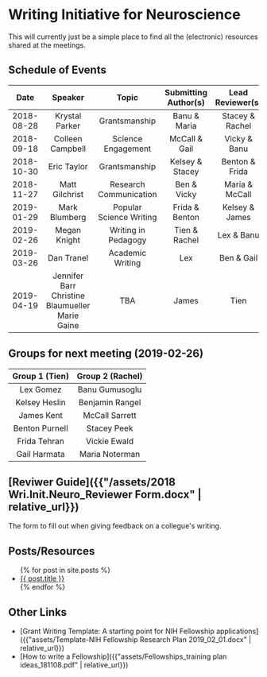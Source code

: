 # Writing Initiative for Neuroscience

This will currently just be a simple place to find all the (electronic) resources shared at the meetings.

## Schedule of Events

|    Date    |      Speaker     |          Topic          | Submitting Author(s) | Lead Reviewer(s) |
|:----------:|:----------------:|:-----------------------:|:--------------------:|:----------------:|
| 2018-08-28 |  Krystal Parker  |      Grantsmanship      |     Banu & Maria     |  Stacey & Rachel |
| 2018-09-18 | Colleen Campbell |    Science Engagement   |     McCall & Gail    |   Vicky & Banu   |
| 2018-10-30 |    Eric Taylor   |      Grantsmanship      |    Kelsey & Stacey   |  Benton & Frida  |
| 2018-11-27 |  Matt Gilchrist  |  Research Communication |      Ben & Vicky     |  Maria & McCall  |
| 2019-01-29 |   Mark Blumberg  | Popular Science Writing |    Frida & Benton    |  Kelsey & James  |
| 2019-02-26 |   Megan Knight   |   Writing in Pedagogy   |     Tien & Rachel    |    Lex & Banu    |
| 2019-03-26 |    Dan Tranel    |    Academic Writing     |         Lex          |    Ben & Gail    |
| 2019-04-19 |Jennifer Barr<br>Christine Blaumueller<br>Marie Gaine  |           TBA           |          James         |       Tien       |

## Groups for next meeting (2019-02-26)

| Group 1 (Tien)  |Group 2 (Rachel) |
|:---------------:|:---------------:|
|Lex Gomez        |Banu Gumusoglu   |
|Kelsey Heslin    |Benjamin Rangel  |
|James Kent       |McCall Sarrett   |
|Benton Purnell   |Stacey Peek      |
|Frida Tehran     |Vickie Ewald     |
|Gail Harmata     |Maria Noterman   |

## [Reviwer Guide]({{"/assets/2018 Wri.Init.Neuro_Reviewer Form.docx" | relative_url}})

The form to fill out when giving feedback on a collegue's writing.

## Posts/Resources

<ul>
  {% for post in site.posts %}
    <li>
      <a href="{{ post.url | relative_url }}">{{ post.title }}</a>
    </li>
  {% endfor %}
</ul>

## Other Links

- [Grant Writing Template: A starting point for NIH Fellowship applications]({{"assets/Template-NIH Fellowship Research Plan 2019_02_01.docx" | relative_url}})
- [How to write a Fellowship]({{"assets/Fellowships_training plan ideas_181108.pdf" | relative_url}})